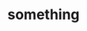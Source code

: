 ---
associated_platform: title
cost_to_access: 300
country: United States of America
fields_included:
- biomedical sciences
- electronics
- arts
last_edit: '2022-03-14T15:44:12.000Z'
location: www.example.com
number_of_records: '100000'
point_of_contact: agnes again
shortname: dataset_3
still_active?: true
terms_of_use: license details
title: something
uuid: recXlZLcyPqsq5UN6
---